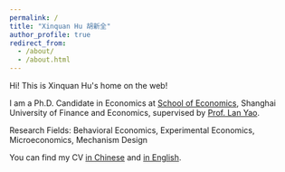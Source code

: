 ```yaml
---
permalink: /
title: "Xinquan Hu 胡新全"
author_profile: true
redirect_from: 
  - /about/
  - /about.html
---
```


Hi! This is Xinquan Hu's home on the web!

I am a Ph.D. Candidate in Economics at  <a href="https://econ.sufe.edu.cn/main.htm" target="_blank">School of Economics</a>, Shanghai University of Finance and Economics, supervised by <a href="https://econ.sufe.edu.cn/32/38/c12676a209464/page.htm" target="_blank">Prof. Lan Yao</a>.

Research Fields: Behavioral Economics, Experimental Economics, Microeconomics, Mechanism Design

 You can find  my CV <a href = "/files/HuXinquan-resume.pdf" target="_blank">in Chinese</a> and <a href = "/files/HuXinquan-resume-Eng.pdf" target="_blank">in English</a>.